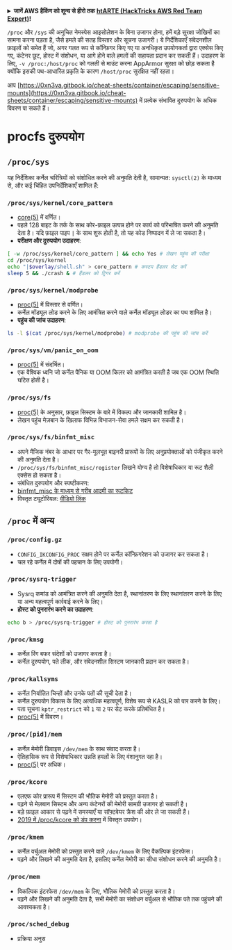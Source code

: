 <details>

<summary><strong>जानें AWS हैकिंग को शून्य से हीरो तक</strong> <a href="https://training.hacktricks.xyz/courses/arte"><strong>htARTE (HackTricks AWS Red Team Expert)</strong></a><strong>!</strong></summary>

HackTricks का समर्थन करने के अन्य तरीके:

* अगर आप चाहते हैं कि आपकी **कंपनी HackTricks में विज्ञापित हो** या **HackTricks को PDF में डाउनलोड करें** तो [**सब्सक्रिप्शन प्लान्स**](https://github.com/sponsors/carlospolop) देखें!
* [**आधिकारिक PEASS और HackTricks स्वैग**](https://peass.creator-spring.com) प्राप्त करें
* [**The PEASS Family**](https://opensea.io/collection/the-peass-family) की खोज करें, हमारा विशेष [**NFTs**](https://opensea.io/collection/the-peass-family) संग्रह
* **शामिल हों** 💬 [**डिस्कॉर्ड समूह**](https://discord.gg/hRep4RUj7f) या [**टेलीग्राम समूह**](https://t.me/peass) या **मुझे** **ट्विटर** 🐦 [**@carlospolopm**](https://twitter.com/carlospolopm)** पर **फॉलो** करें।
* **अपने हैकिंग ट्रिक्स साझा करें, HackTricks**](https://github.com/carlospolop/hacktricks) और [**HackTricks Cloud**](https://github.com/carlospolop/hacktricks-cloud) github repos पर PR जमा करके।

</details>


`/proc` और `/sys` की अनुचित नेमस्पेस आइसोलेशन के बिना उजागर होना, हमें बड़े सुरक्षा जोखिमों का सामना करना पड़ता है, जैसे हमले की सतह विस्तार और सूचना उजागरी। ये निर्देशिकाएँ संवेदनशील फ़ाइलों को समेत हैं जो, अगर गलत रूप से कॉन्फ़िगर किए गए या अनधिकृत उपयोगकर्ता द्वारा एक्सेस किए गए, कंटेनर छूट, होस्ट में संशोधन, या आगे होने वाले हमलों की सहायता प्रदान कर सकती हैं। उदाहरण के लिए, `-v /proc:/host/proc` को गलती से माउंट करना AppArmor सुरक्षा को छोड़ सकता है क्योंकि इसकी पथ-आधारित प्रकृति के कारण `/host/proc` सुरक्षित नहीं रहता।

आप [https://0xn3va.gitbook.io/cheat-sheets/container/escaping/sensitive-mounts](https://0xn3va.gitbook.io/cheat-sheets/container/escaping/sensitive-mounts) में प्रत्येक संभावित दुरुपयोग के अधिक विवरण पा सकते हैं।

# procfs दुरुपयोग

## `/proc/sys`
यह निर्देशिका कर्नेल चरित्रियों को संशोधित करने की अनुमति देती है, सामान्यत: `sysctl(2)` के माध्यम से, और कई चिंहित उपनिर्देशिकाएँ शामिल हैं:

### **`/proc/sys/kernel/core_pattern`**
- [core(5)](https://man7.org/linux/man-pages/man5/core.5.html) में वर्णित।
- पहले 128 बाइट के तर्क के साथ कोर-फ़ाइल उत्पन्न होने पर कार्य को परिभाषित करने की अनुमति देता है। यदि फ़ाइल पाइप `|` के साथ शुरू होती है, तो यह कोड निष्पादन में ले जा सकता है।
- **परीक्षण और दुरुपयोग उदाहरण**:
```bash
[ -w /proc/sys/kernel/core_pattern ] && echo Yes # लेखन पहुंच की परीक्षा
cd /proc/sys/kernel
echo "|$overlay/shell.sh" > core_pattern # कस्टम हैंडलर सेट करें
sleep 5 && ./crash & # हैंडलर को ट्रिगर करें
```

### **`/proc/sys/kernel/modprobe`**
- [proc(5)](https://man7.org/linux/man-pages/man5/proc.5.html) में विस्तार से वर्णित।
- कर्नेल मॉड्यूल लोड करने के लिए आमंत्रित करने वाले कर्नेल मॉड्यूल लोडर का पथ शामिल है।
- **पहुंच की जांच उदाहरण**:
```bash
ls -l $(cat /proc/sys/kernel/modprobe) # modprobe की पहुंच की जांच करें
```

### **`/proc/sys/vm/panic_on_oom`**
- [proc(5)](https://man7.org/linux/man-pages/man5/proc.5.html) में संदर्भित।
- एक वैश्विक ध्वनि जो कर्नेल पैनिक या OOM किलर को आमंत्रित करती है जब एक OOM स्थिति घटित होती है।

### **`/proc/sys/fs`**
- [proc(5)](https://man7.org/linux/man-pages/man5/proc.5.html) के अनुसार, फ़ाइल सिस्टम के बारे में विकल्प और जानकारी शामिल है।
- लेखन पहुंच मेज़बान के खिलाफ विभिन्न विभाजन-सेवा हमले सक्षम कर सकती है।

### **`/proc/sys/fs/binfmt_misc`**
- अपने मैजिक नंबर के आधार पर गैर-मूलभूत बाइनरी प्रारूपों के लिए अनुप्रयोक्ताओं को पंजीकृत करने की अनुमति देता है।
- `/proc/sys/fs/binfmt_misc/register` लिखने योग्य है तो विशेषाधिकार या रूट शैली एक्सेस हो सकता है।
- संबंधित दुरुपयोग और स्पष्टीकरण:
- [binfmt_misc के माध्यम से गरीब आदमी का रूटकिट](https://github.com/toffan/binfmt_misc)
- विस्तृत ट्यूटोरियल: [वीडियो लिंक](https://www.youtube.com/watch?v=WBC7hhgMvQQ)

## `/proc` में अन्य

### **`/proc/config.gz`**
- `CONFIG_IKCONFIG_PROC` सक्षम होने पर कर्नेल कॉन्फ़िगरेशन को उजागर कर सकता है।
- चल रहे कर्नेल में दोषों की पहचान के लिए उपयोगी।

### **`/proc/sysrq-trigger`**
- Sysrq कमांड को आमंत्रित करने की अनुमति देता है, स्थानांतरण के लिए स्थानांतरण करने के लिए या अन्य महत्वपूर्ण कार्रवाई करने के लिए।
- **होस्ट को पुनरारंभ करने का उदाहरण**:
```bash
echo b > /proc/sysrq-trigger # होस्ट को पुनरारंभ करता है
```

### **`/proc/kmsg`**
- कर्नेल रिंग बफर संदेशों को उजागर करता है।
- कर्नेल दुरुपयोग, पते लीक, और संवेदनशील सिस्टम जानकारी प्रदान कर सकता है।

### **`/proc/kallsyms`**
- कर्नेल निर्यातित चिन्हों और उनके पतों की सूची देता है।
- कर्नेल दुरुपयोग विकास के लिए अत्यधिक महत्वपूर्ण, विशेष रूप से KASLR को पार करने के लिए।
- पता सूचना `kptr_restrict` को `1` या `2` पर सेट करके प्रतिबंधित है।
- [proc(5)](https://man7.org/linux/man-pages/man5/proc.5.html) में विवरण।

### **`/proc/[pid]/mem`**
- कर्नेल मेमोरी डिवाइस `/dev/mem` के साथ संवाद करता है।
- ऐतिहासिक रूप से विशेषाधिकार उन्नति हमलों के लिए वंशानुगत रहा है।
- [proc(5)](https://man7.org/linux/man-pages/man5/proc.5.html) पर अधिक।

### **`/proc/kcore`**
- एलएफ कोर प्रारूप में सिस्टम की भौतिक मेमोरी को प्रस्तुत करता है।
- पढ़ने से मेज़बान सिस्टम और अन्य कंटेनरों की मेमोरी सामग्री उजागर हो सकती है।
- बड़े फ़ाइल आकार से पढ़ने में समस्याएँ या सॉफ़्टवेयर क्रैश की ओर ले जा सकती हैं।
- [2019 में /proc/kcore को डंप करना](https://schlafwandler.github.io/posts/dumping-/proc/kcore/) में विस्तृत उपयोग।

### **`/proc/kmem`**
- कर्नेल वर्चुअल मेमोरी को प्रस्तुत करने वाले `/dev/kmem` के लिए वैकल्पिक इंटरफेस।
- पढ़ने और लिखने की अनुमति देता है, इसलिए कर्नेल मेमोरी का सीधा संशोधन करने की अनुमति है।

### **`/proc/mem`**
- विकल्पिक इंटरफेस `/dev/mem` के लिए, भौतिक मेमोरी को प्रस्तुत करता है।
- पढ़ने और लिखने की अनुमति देता है, सभी मेमोरी का संशोधन वर्चुअल से भौतिक पते तक पहुंचने की आवश्यकता है।

### **`/proc/sched_debug`**
- प्रक्रिया अनुस
